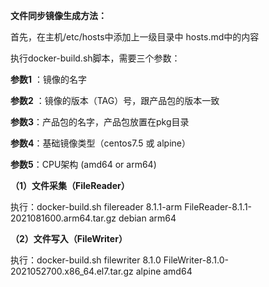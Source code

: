 **文件同步镜像生成方法：**

首先，在主机/etc/hosts中添加上一级目录中 hosts.md中的内容

执行docker-build.sh脚本，需要三个参数：

**参数1** ：镜像的名字

**参数2** ：镜像的版本（TAG）号，跟产品包的版本一致

**参数3**：产品包的名字，产品包放置在pkg目录

**参数4**：基础镜像类型（centos7.5 或 alpine）

**参数5**：CPU架构 (amd64 or arm64)


**（1）文件采集（FileReader）**

执行：docker-build.sh  filereader 8.1.1-arm FileReader-8.1.1-2021081600.arm64.tar.gz debian arm64

**（2）文件写入（FileWriter）**

执行：docker-build.sh  filewriter 8.1.0 FileWriter-8.1.0-2021052700.x86_64.el7.tar.gz alpine amd64


